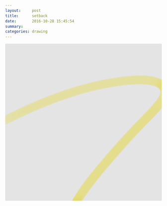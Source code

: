 ```yaml
---
layout:     post
title:      setback
date:       2016-10-28 15:45:54
summary:    
categories: drawing
---
```

![setback](/images/diary/setback.png "Having spotted the error brought up mixed feelings.")
